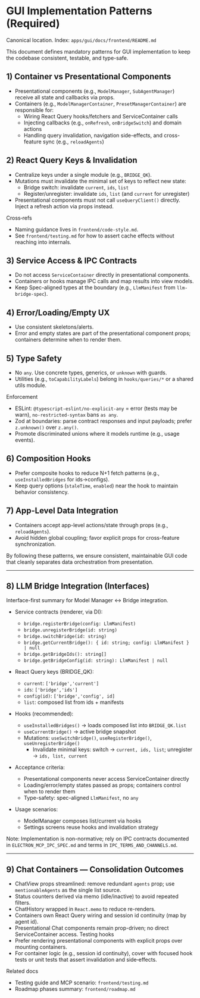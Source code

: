 # GUI Implementation Patterns (Required)

Canonical location. Index: `apps/gui/docs/frontend/README.md`

This document defines mandatory patterns for GUI implementation to keep the codebase consistent, testable, and type-safe.

## 1) Container vs Presentational Components

- Presentational components (e.g., `ModelManager`, `SubAgentManager`) receive all state and callbacks via props.
- Containers (e.g., `ModelManagerContainer`, `PresetManagerContainer`) are responsible for:
  - Wiring React Query hooks/fetchers and ServiceContainer calls
  - Injecting callbacks (e.g., `onRefresh`, `onBridgeSwitch`) and domain actions
  - Handling query invalidation, navigation side-effects, and cross-feature sync (e.g., `reloadAgents`)

## 2) React Query Keys & Invalidation

- Centralize keys under a single module (e.g., `BRIDGE_QK`).
- Mutations must invalidate the minimal set of keys to reflect new state:
  - Bridge switch: invalidate `current`, `ids`, `list`
  - Register/unregister: invalidate `ids`, `list` (and `current` for unregister)
- Presentational components must not call `useQueryClient()` directly. Inject a refresh action via props instead.

Cross‑refs
- Naming guidance lives in `frontend/code-style.md`.
- See `frontend/testing.md` for how to assert cache effects without reaching into internals.

## 3) Service Access & IPC Contracts

- Do not access `ServiceContainer` directly in presentational components.
- Containers or hooks manage IPC calls and map results into view models.
- Keep Spec-aligned types at the boundary (e.g., `LlmManifest` from `llm-bridge-spec`).

## 4) Error/Loading/Empty UX

- Use consistent skeletons/alerts.
- Error and empty states are part of the presentational component props; containers determine when to render them.

## 5) Type Safety

- No `any`. Use concrete types, generics, or `unknown` with guards.
- Utilities (e.g., `toCapabilityLabels`) belong in `hooks/queries/*` or a shared utils module.

Enforcement
- ESLint: `@typescript-eslint/no-explicit-any` = error (tests may be warn), `no-restricted-syntax` bans `as any`.
- Zod at boundaries: parse contract responses and input payloads; prefer `z.unknown()` over `z.any()`.
- Promote discriminated unions where it models runtime (e.g., usage events).

## 6) Composition Hooks

- Prefer composite hooks to reduce N+1 fetch patterns (e.g., `useInstalledBridges` for ids→configs).
- Keep query options (`staleTime`, `enabled`) near the hook to maintain behavior consistency.

## 7) App-Level Data Integration

- Containers accept app-level actions/state through props (e.g., `reloadAgents`).
- Avoid hidden global coupling; favor explicit props for cross-feature synchronization.

By following these patterns, we ensure consistent, maintainable GUI code that cleanly separates data orchestration from presentation.

---

## 8) LLM Bridge Integration (Interfaces)

Interface-first summary for Model Manager ↔ Bridge integration.

- Service contracts (renderer, via DI):
  - `bridge.registerBridge(config: LlmManifest)`
  - `bridge.unregisterBridge(id: string)`
  - `bridge.switchBridge(id: string)`
  - `bridge.getCurrentBridge(): { id: string; config: LlmManifest } | null`
  - `bridge.getBridgeIds(): string[]`
  - `bridge.getBridgeConfig(id: string): LlmManifest | null`

- React Query keys (BRIDGE_QK):
  - `current`: `['bridge','current']`
  - `ids`: `['bridge','ids']`
  - `config(id)`: `['bridge','config', id]`
  - `list`: composed list from ids + manifests

- Hooks (recommended):
  - `useInstalledBridges()` → loads composed list into `BRIDGE_QK.list`
  - `useCurrentBridge()` → active bridge snapshot
  - Mutations: `useSwitchBridge()`, `useRegisterBridge()`, `useUnregisterBridge()`
    - Invalidate minimal keys: switch → `current, ids, list`; unregister → `ids, list, current`

- Acceptance criteria:
  - Presentational components never access ServiceContainer directly
  - Loading/error/empty states passed as props; containers control when to render them
  - Type-safety: spec-aligned `LlmManifest`, no `any`

- Usage scenarios:
  - ModelManager composes list/current via hooks
  - Settings screens reuse hooks and invalidation strategy

Note: Implementation is non-normative; rely on IPC contracts documented in `ELECTRON_MCP_IPC_SPEC.md` and terms in `IPC_TERMS_AND_CHANNELS.md`.

---

## 9) Chat Containers — Consolidation Outcomes

- ChatView props streamlined: remove redundant `agents` prop; use `mentionableAgents` as the single list source.
- Status counters derived via memo (idle/inactive) to avoid repeated filters.
- ChatHistory wrapped in `React.memo` to reduce re-renders.
- Containers own React Query wiring and session id continuity (map by agent id).
- Presentational Chat components remain prop-driven; no direct ServiceContainer access.
Testing hooks
- Prefer rendering presentational components with explicit props over mounting containers.
- For container logic (e.g., session id continuity), cover with focused hook tests or unit tests that assert invalidation and side‑effects.

Related docs
- Testing guide and MCP scenario: `frontend/testing.md`
- Roadmap phases summary: `frontend/roadmap.md`
